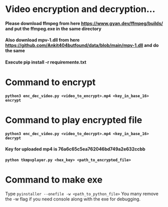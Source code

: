 # Video encryption and decryption...
#### Please download ffmpeg from here https://www.gyan.dev/ffmpeg/builds/ and put the ffmpeg.exe in the same directory
#### Also download mpv-1.dll from here https://github.com/Ankit404butfound/data/blob/main/mpv-1.dll and do the same
#### Execute pip install -r requiremente.txt

# Command to encrypt
#### `python3 enc_dec_video.py <video_to_encrypt>.mp4 <key_in_base_16> encrypt`

# Command to play encrypted file
#### `python3 enc_dec_video.py <video_to_decrypt>.mp4 <key_in_base_16> decrypt`

#### Key for uploaded mp4 is 76a6c65c5ea762046bd749a2e632ccbb
#### `python tkmpvplayer.py <hex_key> <path_to_encrypted_file>`

# Command to make exe
Type `pyinstaller --onefile -w <path_to_python_file>`
You many remove the -w flag if you need console along with the exe for debugging.
